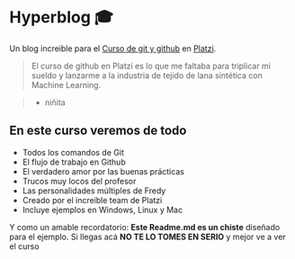 # Hyperblog 🎓
Un blog increible para el [Curso de git y github](www.google.com) en [Platzi](www.platzi.com).

>El curso de github en Platzi es lo que me faltaba para triplicar mi sueldo y lanzarme a la industria de tejido de lana sintética con Machine Learning.

> - niñita

## En este curso veremos de todo
- Todos los comandos de Git
- El flujo de trabajo en Github
- El verdadero amor por las buenas prácticas
- Trucos muy locos del profesor
- Las personalidades múltiples de Fredy
- Creado por el increible team de Platzi 
- Incluye ejemplos en Windows, Linux y Mac

Y como un amable recordatorio: **Este Readme.md es un chiste** diseñado para el ejemplo. Si llegas acá **NO TE LO TOMES EN SERIO** y mejor ve a ver el curso    